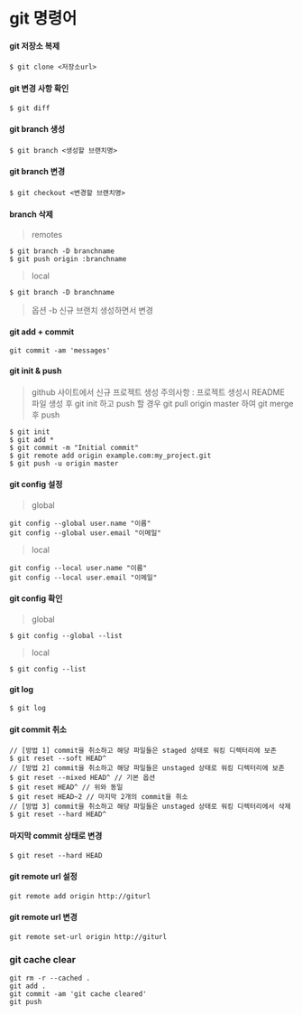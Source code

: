 git 명령어
==========

#### git 저장소 복제

```
$ git clone <저장소url>
```

#### git 변경 사항 확인

```
$ git diff
```

#### git branch 생성

```
$ git branch <생성할 브랜치명>
```

#### git branch 변경

```
$ git checkout <변경할 브랜치명>
```

#### branch 삭제

> remotes

```
$ git branch -D branchname
$ git push origin :branchname
```

> local

```
$ git branch -D branchname
```

> 옵션 -b 신규 브랜치 생성하면서 변경

#### git add + commit

```
git commit -am 'messages'
```

#### git init & push

> github 사이트에서 신규 프로젝트 생성 주의사항 : 프로젝트 생성시 README 파일 생성 후 git init 하고 push 할 경우 git pull origin master 하여 git merge 후 push

```
$ git init
$ git add *
$ git commit -m "Initial commit"
$ git remote add origin example.com:my_project.git
$ git push -u origin master
```

#### git config 설정

> global

```
git config --global user.name "이름"
git config --global user.email "이메일"
```

> local

```
git config --local user.name "이름"
git config --local user.email "이메일"
```

#### git config 확인

> global

```
$ git config --global --list
```

> local

```
$ git config --list
```

#### git log

```
$ git log
```

#### git commit 취소

```
// [방법 1] commit을 취소하고 해당 파일들은 staged 상태로 워킹 디렉터리에 보존
$ git reset --soft HEAD^
// [방법 2] commit을 취소하고 해당 파일들은 unstaged 상태로 워킹 디렉터리에 보존
$ git reset --mixed HEAD^ // 기본 옵션
$ git reset HEAD^ // 위와 동일
$ git reset HEAD~2 // 마지막 2개의 commit을 취소
// [방법 3] commit을 취소하고 해당 파일들은 unstaged 상태로 워킹 디렉터리에서 삭제
$ git reset --hard HEAD^
```

#### 마지막 commit 상태로 변경

```
$ git reset --hard HEAD
```

#### git remote url 설정

```
git remote add origin http://giturl
```

#### git remote url 변경

```
git remote set-url origin http://giturl
```

### git cache clear

```
git rm -r --cached .
git add .
git commit -am 'git cache cleared'
git push
```

